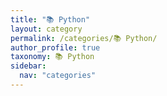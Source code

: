 ```yaml
---
title: "📚 Python"
layout: category
permalink: /categories/📚 Python/
author_profile: true
taxonomy: 📚 Python
sidebar:
  nav: "categories"
---
```

